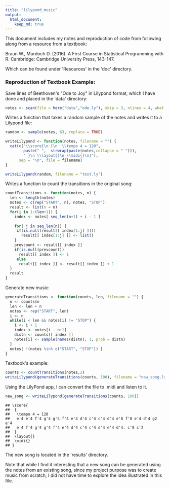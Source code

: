 ```yaml
---
title: "lilypond_music"
output:
  html_document:
    keep_md: true
---
```




This document includes my notes and reproduction of code from following along from a resource from a textbook:

Braun W., Murdoch D. (2016). A First Course in Statistical Programming with R. Cambridge: Cambridge University Press, 143-147.

Which can be found under 'Resources' in the 'doc' directory.

### Reproduction of Textbook Example:

Save lines of Beethoven's "Ode to Joy" in Lilypond format, which I have done and placed in the 'data' directory:

```r
notes <- scan(file = here("data","ode.ly"), skip = 3, nlines = 4, what = character())
```

Writes a function that takes a random sample of the notes and writes it to a Lilypond file:

```r
random <- sample(notes, 63, replace = TRUE)

writeLilypond <- function(notes, filename = "") {
  cat(c("\\score{\n {\n  \\tempo 4 = 120",
        paste(" ",  strwrap(paste(notes,collapse = " "))),
        " }\n \\layout{}\n \\midi{}\n}"),
      sep = "\n", file = filename)
}

writeLilypond(random, filename = "test.ly")
```

Writes a function to count the transitions in the original song:

```r
countTransitions <- function(notes, n) {
  len <- length(notes)
  notes <- c(rep("START", n), notes, "STOP")
  result <- list(n = n)
  for(i in 1:(len+1)) {
    index <- notes[ seq_len(n+1) + i - 1 ]
    
    for( j in seq_len(n)) {
     if(is.null(result[[ index[1:j] ]]))
       result[[ index[1:j] ]] <- list()
    }
    prevcount <- result[[ index ]]
    if(is.null(prevcount))
      result[[ index ]] <- 1
     else
      result[[ index ]] <- result[[ index ]] + 1
  }
  result
}
```

Generate new music:

```r
generateTransitions <- function(counts, len, filename = "") {
  n <- counts$n 
  len <- len + n
  notes <- rep("START", len)
  i <- n
  while(i < len && notes[i] != "STOP") {
    i <- i + 1
    index <- notes[i - n:1]
    distn <- counts[[ index ]]
    notes[i] <- sample(names(distn), 1, prob = distn)
  }
  notes[ !(notes %in% c("START", "STOP")) ]
}
```

Textbook's example:

```r
counts <- countTransitions(notes,2)
writeLilypond(generateTransitions(counts, 100), filename = "new_song.ly")
```

Using the LilyPond app, I can convert the file to .midi and listen to it.


```r
new_song <- writeLilypond(generateTransitions(counts, 100))
```

```
## \score{
##  {
##   \tempo 4 = 120
##   e'4 e'4 f'4 g'4 g'4 f'4 e'4 d'4 c'4 c'4 d'4 e'8 f'8 e'4 d'4 g2 e'4
##   e'4 f'4 g'4 g'4 f'4 e'4 d'4 c'4 c'4 d'4 e'4 d'4. c'8 c'2
##  }
##  \layout{}
##  \midi{}
## }
```

The new song is located in the 'results' directory.

Note that while I find it interesting that a new song can be generated using the notes from an existing song, since my project purpose was to create music from scratch, I did not have time to explore the idea illustrated in this file.
